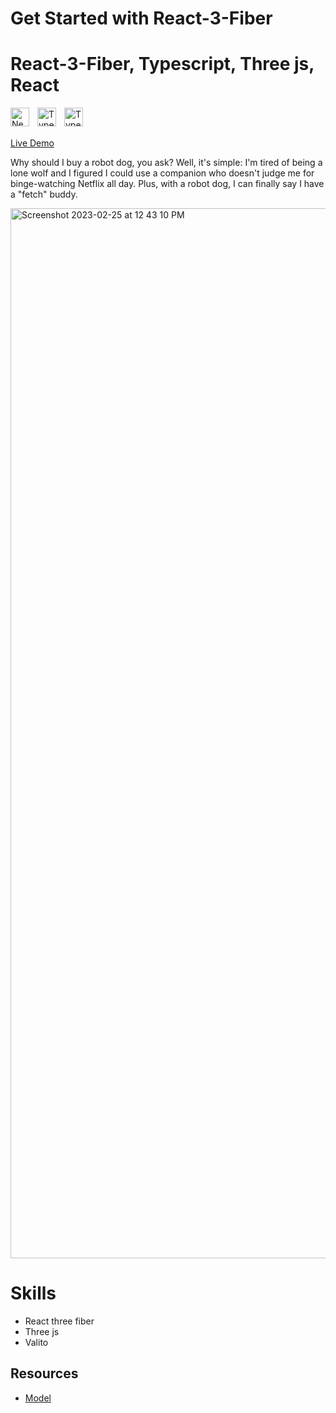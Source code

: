 # Get Started with React-3-Fiber

# React-3-Fiber, Typescript, Three js, React

<img align="left" alt="NextJS" width="30px" style="padding-right:10px;" src="https://global.discourse-cdn.com/standard17/uploads/threejs/original/2X/e/e4f86d2200d2d35c30f7b1494e96b9595ebc2751.png" />

<img align="left" alt="TypeScript" width="30px" style="padding-right:10px;" src="https://www.vectorlogo.zone/logos/reactjs/reactjs-icon.svg" />

<img align="left" alt="TypeScript" width="30px" style="padding-right:10px;" src="https://cdn.jsdelivr.net/gh/devicons/devicon/icons/typescript/typescript-plain.svg" />

<br/>
<br/>

[Live Demo](https://threejs-yt.vercel.app/)

Why should I buy a robot dog, you ask? Well, it's simple: I'm tired of being a lone wolf and I figured I could use a companion who doesn't judge me for binge-watching Netflix all day. Plus, with a robot dog, I can finally say I have a "fetch" buddy.

<img width="1680" alt="Screenshot 2023-02-25 at 12 43 10 PM" src="https://user-images.githubusercontent.com/76642519/221347857-06c916da-2543-400d-b860-0ef8049ed46b.png">

# Skills

-   React three fiber
-   Three js
-   Valito

## Resources

-   [Model](https://sketchfab.com/3d-models/robot-cln-r-school-project-9a793a9293fb4ec89936aebfda8fc434)
